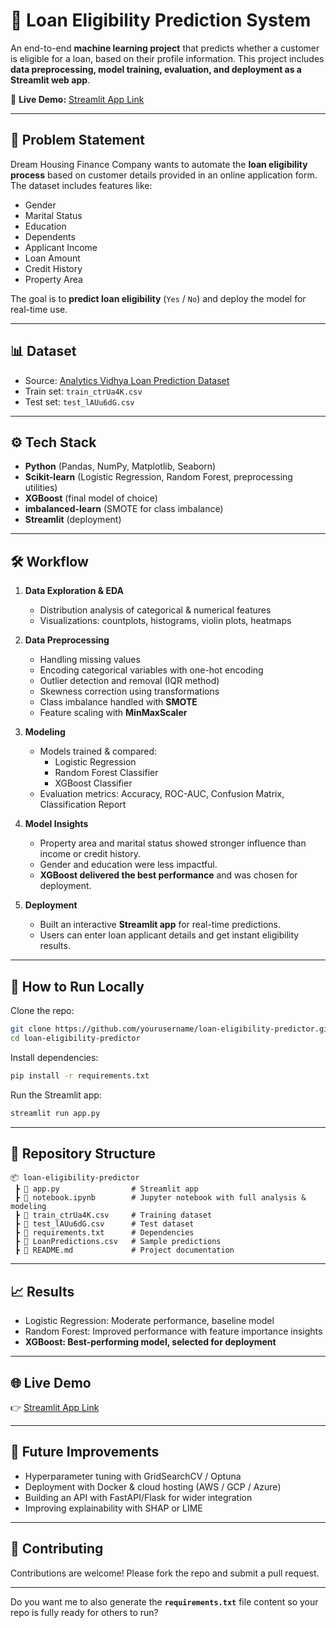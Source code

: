 
# 🏦 Loan Eligibility Prediction System  

An end-to-end **machine learning project** that predicts whether a customer is eligible for a loan, based on their profile information. This project includes **data preprocessing, model training, evaluation, and deployment as a Streamlit web app**.  

🔗 **Live Demo:** [Streamlit App Link](https://loaneligibilitypredictor-5stpztxkkhmvbfzovtnwoe.streamlit.app/)  

---

## 📖 Problem Statement  

Dream Housing Finance Company wants to automate the **loan eligibility process** based on customer details provided in an online application form. The dataset includes features like:  
- Gender  
- Marital Status  
- Education  
- Dependents  
- Applicant Income  
- Loan Amount  
- Credit History  
- Property Area  

The goal is to **predict loan eligibility** (`Yes` / `No`) and deploy the model for real-time use.  

---

## 📊 Dataset  

- Source: [Analytics Vidhya Loan Prediction Dataset](https://www.analyticsvidhya.com/datahack/contest/practice-problem-loan-prediction-iii/)  
- Train set: `train_ctrUa4K.csv`  
- Test set: `test_lAUu6dG.csv`  

---

## ⚙️ Tech Stack  

- **Python** (Pandas, NumPy, Matplotlib, Seaborn)  
- **Scikit-learn** (Logistic Regression, Random Forest, preprocessing utilities)  
- **XGBoost** (final model of choice)  
- **imbalanced-learn** (SMOTE for class imbalance)  
- **Streamlit** (deployment)  

---

## 🛠️ Workflow  

1. **Data Exploration & EDA**  
   - Distribution analysis of categorical & numerical features  
   - Visualizations: countplots, histograms, violin plots, heatmaps  

2. **Data Preprocessing**  
   - Handling missing values  
   - Encoding categorical variables with one-hot encoding  
   - Outlier detection and removal (IQR method)  
   - Skewness correction using transformations  
   - Class imbalance handled with **SMOTE**  
   - Feature scaling with **MinMaxScaler**  

3. **Modeling**  
   - Models trained & compared:  
     - Logistic Regression  
     - Random Forest Classifier  
     - XGBoost Classifier  
   - Evaluation metrics: Accuracy, ROC-AUC, Confusion Matrix, Classification Report  

4. **Model Insights**  
   - Property area and marital status showed stronger influence than income or credit history.  
   - Gender and education were less impactful.  
   - **XGBoost delivered the best performance** and was chosen for deployment.  

5. **Deployment**  
   - Built an interactive **Streamlit app** for real-time predictions.  
   - Users can enter loan applicant details and get instant eligibility results.  

---

## 🚀 How to Run Locally  

Clone the repo:  
```bash
git clone https://github.com/yourusername/loan-eligibility-predictor.git
cd loan-eligibility-predictor
````

Install dependencies:

```bash
pip install -r requirements.txt
```

Run the Streamlit app:

```bash
streamlit run app.py
```

---

## 📂 Repository Structure

```
📦 loan-eligibility-predictor
 ┣ 📜 app.py                # Streamlit app
 ┣ 📜 notebook.ipynb        # Jupyter notebook with full analysis & modeling
 ┣ 📜 train_ctrUa4K.csv     # Training dataset
 ┣ 📜 test_lAUu6dG.csv      # Test dataset
 ┣ 📜 requirements.txt      # Dependencies
 ┣ 📜 LoanPredictions.csv   # Sample predictions
 ┣ 📜 README.md             # Project documentation
```

---

## 📈 Results

* Logistic Regression: Moderate performance, baseline model
* Random Forest: Improved performance with feature importance insights
* **XGBoost: Best-performing model, selected for deployment**

---

## 🌐 Live Demo

👉 [Streamlit App Link](https://loaneligibilitypredictor-5stpztxkkhmvbfzovtnwoe.streamlit.app/)

---

## 📌 Future Improvements

* Hyperparameter tuning with GridSearchCV / Optuna
* Deployment with Docker & cloud hosting (AWS / GCP / Azure)
* Building an API with FastAPI/Flask for wider integration
* Improving explainability with SHAP or LIME

---

## 🤝 Contributing

Contributions are welcome! Please fork the repo and submit a pull request.

---

Do you want me to also generate the **`requirements.txt`** file content so your repo is fully ready for others to run?
```
